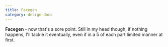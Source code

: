 ```yaml
---
title: Facegen
category: design-docs
---
```


**Facegen** - now that's a sore point. Still in my head though, if nothing happens, I'll tackle it eventually, even if in a 5 of each part limited manner at first.